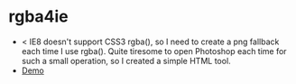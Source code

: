 rgba4ie
================
* < IE8 doesn't support CSS3 rgba(), so I need to create a png fallback each time I use rgba(). Quite tiresome to open Photoshop each time for such a small operation, so I created a simple HTML tool.
* [Demo](http://jonespen.github.com/rgba4ie/)